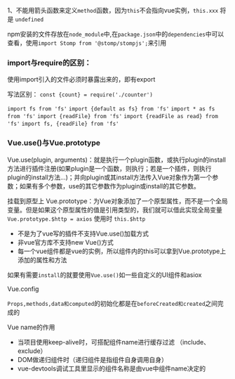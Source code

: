 1、不能用箭头函数来定义`method`函数，因为`this`不会指向vue实例，`this.xxx` 将是 `undefined`

npm安装的文件存放在`node_module`中,在`package.json`中的`dependencies`中可以查看，使用`import Stomp from '@stomp/stompjs';`来引用


### import与require的区别：
  使用import引入的文件必须时暴露出来的，即有export
  
写法区别：
`const {count} = require('./counter')`
    
`import fs from 'fs'`
`import {default as fs} from 'fs'`
`import * as fs from 'fs'`
`import {readFile} from 'fs'`
`import {readFile as read} from 'fs'`
`import fs, {readFile} from 'fs'`


### Vue.use()与Vue.prototype
Vue.use(plugin, arguments)：就是执行一个plugin函数，或执行plugin的install方法进行插件注册(如果plugin是一个函数，则执行；若是一个插件，则执行plugin的install方法...)；并向plugin或其install方法传入Vue对象作为第一个参数；如果有多个参数，use的其它参数作为plugin或install的其它参数。

挂载到原型上
Vue.prototype：为Vue对象添加了一个原型属性，而不是一个全局变量。但是如果这个原型属性的值是引用类型的，我们就可以借此实现全局变量
`Vue.prototype.$http = axios` 使用时 `this.$http`

* 不是为了vue写的插件不支持Vue.use()加载方式
* 非vue官方库不支持new Vue()方式
* 每一个vue组件都是vue的实例，所以组件内的this可以拿到Vue.prototype上添加的属性和方法

如果有需要`install`的就要使用`Vue.use()`如一些自定义的UI组件和asiox


Vue.config

`Props,methods,data和computed`的初始化都是在`beforeCreated和created`之间完成的


Vue name的作用
* 当项目使用keep-alive时，可搭配组件name进行缓存过滤 （include、exclude）
* DOM做递归组件时（递归组件是指组件自身调用自身）
* vue-devtools调试工具里显示的组件名称是由vue中组件name决定的